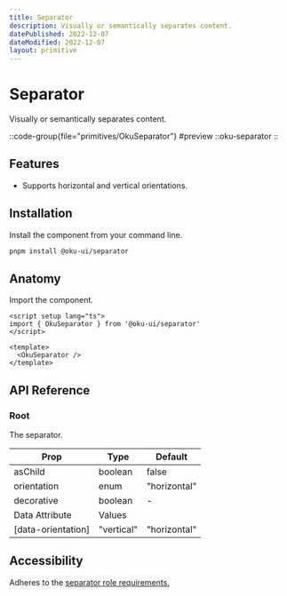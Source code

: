 ```yaml
---
title: Separator
description: Visually or semantically separates content.
datePublished: 2022-12-07
dateModified: 2022-12-07
layout: primitive
---
```


# Separator
Visually or semantically separates content.

::code-group{file="primitives/OkuSeparator"}
#preview
 ::oku-separator
::

## Features
- Supports horizontal and vertical orientations.


## Installation

Install the component from your command line.

```bash
pnpm install @oku-ui/separator
```

## Anatomy

Import the component.

```vue
<script setup lang="ts">
import { OkuSeparator } from '@oku-ui/separator'
</script>

<template>
  <OkuSeparator />
</template>
```

## API Reference

### Root
The separator.

| Prop | Type | Default |
| --- | --- | --- |
| <div class="code">asChild</div> | <div class="code">boolean</div> | <div class="code">false</div> |
| <div class="code">orientation</div> | <div class="code">enum</div> | <div class="code">"horizontal"</div> |
| <div class="code">decorative</div> | <div class="code">boolean</div> | - |
| Data Attribute | Values |
| <div class="code">[data-orientation]</div> | <div class="code">"vertical" | "horizontal"</div> |


## Accessibility

Adheres to the [separator role requirements.](https://www.w3.org/TR/wai-aria-1.2/#separator)